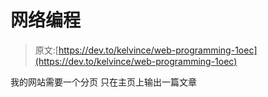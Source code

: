 # 网络编程

> 原文:[https://dev.to/kelvince/web-programming-1oec](https://dev.to/kelvince/web-programming-1oec)

我的网站需要一个分页
只在主页上输出一篇文章